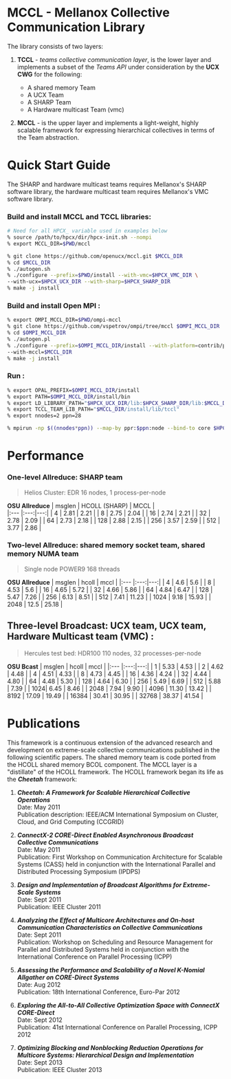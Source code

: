 # MCCL - Mellanox Collective Communication Library

The library consists of two layers: 

1. **TCCL** - *teams collective communication layer*, is the lower layer and implements a subset of the *Teams API* under consideration by the **UCX CWG** for the following:
   * A shared memory Team
   * A UCX Team 
   * A SHARP Team
   * A Hardware multicast Team (vmc)

2. **MCCL** - is the upper layer and implements a light-weight, highly scalable framework for expressing hierarchical collectives in terms of the Team abstraction.
   
# Quick Start Guide

The SHARP and hardware multicast teams requires Mellanox's SHARP software library, the hardware multicast team requires Mellanox's VMC software library.

   ### Build and install MCCL and TCCL libraries:

``` bash
# Need for all HPCX_ variable used in examples below
% source /path/to/hpcx/dir/hpcx-init.sh --nompi
% export MCCL_DIR=$PWD/mccl

% git clone https://github.com/openucx/mccl.git $MCCL_DIR
% cd $MCCL_DIR
% ./autogen.sh
% ./configure --prefix=$PWD/install --with-vmc=$HPCX_VMC_DIR \ 
--with-ucx=$HPCX_UCX_DIR --with-sharp=$HPCX_SHARP_DIR
% make -j install
```

   ### Build and install Open MPI :

``` bash
% export OMPI_MCCL_DIR=$PWD/ompi-mccl
% git clone https://github.com/vspetrov/ompi/tree/mccl $OMPI_MCCL_DIR
% cd $OMPI_MCCL_DIR
% ./autogen.pl
% ./configure --prefix=$OMPI_MCCL_DIR/install --with-platform=contrib/platform/mellanox/optimized \
--with-mccl=$MCCL_DIR
% make -j install
```
 
   ### Run :

``` bash
% export OPAL_PREFIX=$OMPI_MCCL_DIR/install
% export PATH=$OMPI_MCCL_DIR/install/bin
% export LD_LIBRARY_PATH="$HPCX_UCX_DIR/lib:$HPCX_SHARP_DIR/lib:$MCCL_DIR/install/lib:$OMPI_MCCL_DIR/install/lib"
% export TCCL_TEAM_LIB_PATH="$MCCL_DIR/install/lib/tccl"
% export nnodes=2 ppn=28

% mpirun -np $((nnodes*ppn)) --map-by ppr:$ppn:node --bind-to core $HPCX_OSU_DIR/osu_allreduce -f
```

# Performance 

### One-level Allreduce: SHARP team  
>Helios Cluster: EDR 16 nodes, 1 process-per-node

**OSU Allreduce**
| msglen	| HCOLL (SHARP) | MCCL |	
|:--- |:---:|---:| 
| 4 |	2.81 | 2.21	|
| 8 | 2.75 | 2.04 |
| 16 | 2.74 | 2.21 |
| 32 | 2.78 | 2.09 |
| 64 | 2.73 | 2.18 |
| 128 |	2.88 | 2.15 |
| 256 |	3.57 | 2.59 |
| 512 |	3.77 | 2.86 |


### Two-level Allreduce: shared memory socket team, shared memory NUMA team 
>Single node POWER9 168 threads  

**OSU Allreduce**
| msglen | 	hcoll | mccl |
|:--- |:---:|---:| 
| 4 | 	4.6 | 5.6 |	
| 8	| 4.53 | 5.6	| 
| 16 | 4.65 |  5.72 |
| 32 |	4.66 | 5.86	|
| 64 |	4.84 | 6.47	|
| 128 |	5.47 | 7.26	|
| 256 |	6.13 | 8.51 |
| 512 |	7.41 | 11.23 |
| 1024 | 9.18 | 15.93 |
| 2048 | 12.5 | 25.18 |


## Three-level Broadcast: UCX team, UCX team, Hardware Multicast team (VMC) :
>Hercules test bed: HDR100 110 nodes, 32 processes-per-node

**OSU Bcast**
| msglen	| hcoll	| mccl |
|:--- |:---:|---:| 
| 1	  | 5.33 | 4.53 |
| 2	  | 4.62 | 4.48 |
| 4	  | 4.51 | 4.33 |
| 8	  | 4.73 | 4.45 |
| 16	| 4.36 | 4.24 |
| 32	| 4.44 | 4.80 |
| 64	| 4.48 | 5.30 |
| 128	| 4.64 | 6.30 |
| 256	| 5.49 | 6.69 |
| 512	| 5.88 | 7.39 |
| 1024| 6.45 | 8.46 |
| 2048 | 7.94 | 9.90 |
| 4096 | 11.30 | 13.42 |
| 8192 | 17.09 | 19.49 |
| 16384 | 30.41	| 30.95 |
| 32768	| 38.37 |	41.54 |




# Publications

This framework is a continuous extension of the advanced research and development on extreme-scale collective communications published in the following scientific papers. The shared memory team is code ported from the HCOLL shared memory BCOL component. The MCCL layer is a "distillate" of the HCOLL framework. The HCOLL framework began its life as the **_Cheetah_** framework:

1. **_Cheetah: A Framework for Scalable Hierarchical Collective Operations_**  
 Date: May 2011  
 Publication description: IEEE/ACM International Symposium on Cluster, Cloud, and Grid Computing (CCGRID)

2. **_ConnectX-2 CORE-Direct Enabled Asynchronous Broadcast Collective Communications_**  
 Date: May 2011      
Publication: First Workshop on Communication Architecture for Scalable Systems (CASS) held in conjunction with the International Parallel and Distributed Processing Symposium (IPDPS)

3. **_Design and Implementation of Broadcast Algorithms for Extreme-Scale Systems_**  
 Date: Sept 2011  
 Publication: IEEE Cluster 2011

4. **_Analyzing the Effect of Multicore Architectures and On-host Communication Characteristics on Collective Communications_**  
 Date: Sept 2011  
 Publication: Workshop on Scheduling and Resource Management for Parallel and Distributed Systems held in conjunction with the International Conference on Parallel Processing (ICPP)

5. **_Assessing the Performance and Scalability of a Novel K-Nomial Allgather on CORE-Direct Systems_**  
 Date: Aug 2012  
 Publication: 18th International Conference, Euro-Par 2012

6. **_Exploring the All-to-All Collective Optimization Space with ConnectX CORE-Direct_**  
 Date: Sept 2012  
 Publication: 41st International Conference on Parallel Processing, ICPP 2012

7. **_Optimizing Blocking and Nonblocking Reduction Operations for Multicore Systems: Hierarchical Design and Implementation_**  
 Date: Sept 2013  
 Publication: IEEE Cluster 2013











 


